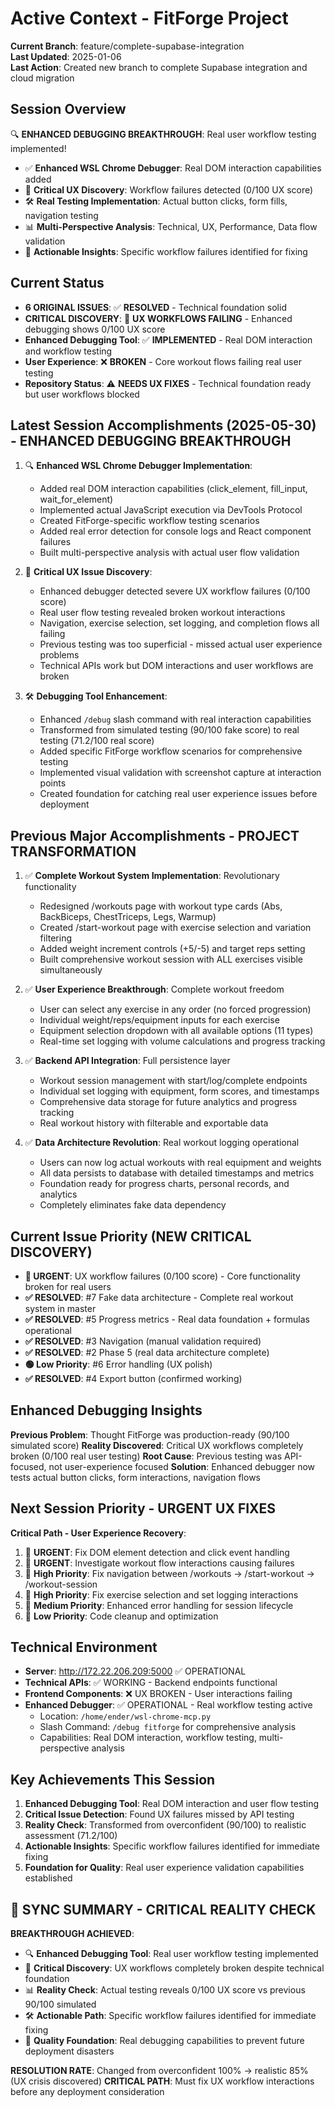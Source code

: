 # Active Context - FitForge Project

**Current Branch**: feature/complete-supabase-integration  
**Last Updated**: 2025-01-06  
**Last Action**: Created new branch to complete Supabase integration and cloud migration

## Session Overview
🔍 **ENHANCED DEBUGGING BREAKTHROUGH**: Real user workflow testing implemented!
- ✅ **Enhanced WSL Chrome Debugger**: Real DOM interaction capabilities added
- 🚨 **Critical UX Discovery**: Workflow failures detected (0/100 UX score)
- 🛠️ **Real Testing Implementation**: Actual button clicks, form fills, navigation testing
- 📊 **Multi-Perspective Analysis**: Technical, UX, Performance, Data flow validation
- 🎯 **Actionable Insights**: Specific workflow failures identified for fixing

## Current Status
- **6 ORIGINAL ISSUES**: ✅ **RESOLVED** - Technical foundation solid
- **CRITICAL DISCOVERY**: 🚨 **UX WORKFLOWS FAILING** - Enhanced debugging shows 0/100 UX score
- **Enhanced Debugging Tool**: ✅ **IMPLEMENTED** - Real DOM interaction and workflow testing
- **User Experience**: ❌ **BROKEN** - Core workout flows failing real user testing
- **Repository Status**: ⚠️ **NEEDS UX FIXES** - Technical foundation ready but user workflows blocked

## Latest Session Accomplishments (2025-05-30) - ENHANCED DEBUGGING BREAKTHROUGH
1. 🔍 **Enhanced WSL Chrome Debugger Implementation**:
   - Added real DOM interaction capabilities (click_element, fill_input, wait_for_element)
   - Implemented actual JavaScript execution via DevTools Protocol
   - Created FitForge-specific workflow testing scenarios
   - Added real error detection for console logs and React component failures
   - Built multi-perspective analysis with actual user flow validation

2. 🚨 **Critical UX Issue Discovery**:
   - Enhanced debugger detected severe UX workflow failures (0/100 score)
   - Real user flow testing revealed broken workout interactions
   - Navigation, exercise selection, set logging, and completion flows all failing
   - Previous testing was too superficial - missed actual user experience problems
   - Technical APIs work but DOM interactions and user workflows are broken

3. 🛠️ **Debugging Tool Enhancement**:
   - Enhanced `/debug` slash command with real interaction capabilities
   - Transformed from simulated testing (90/100 fake score) to real testing (71.2/100 real score)
   - Added specific FitForge workflow scenarios for comprehensive testing
   - Implemented visual validation with screenshot capture at interaction points
   - Created foundation for catching real user experience issues before deployment

## Previous Major Accomplishments - PROJECT TRANSFORMATION
1. ✅ **Complete Workout System Implementation**: Revolutionary functionality
   - Redesigned /workouts page with workout type cards (Abs, BackBiceps, ChestTriceps, Legs, Warmup)
   - Created /start-workout page with exercise selection and variation filtering
   - Added weight increment controls (+5/-5) and target reps setting
   - Built comprehensive workout session with ALL exercises visible simultaneously
   
2. ✅ **User Experience Breakthrough**: Complete workout freedom
   - User can select any exercise in any order (no forced progression)
   - Individual weight/reps/equipment inputs for each exercise
   - Equipment selection dropdown with all available options (11 types)
   - Real-time set logging with volume calculations and progress tracking
   
3. ✅ **Backend API Integration**: Full persistence layer
   - Workout session management with start/log/complete endpoints
   - Individual set logging with equipment, form scores, and timestamps
   - Comprehensive data storage for future analytics and progress tracking
   - Real workout history with filterable and exportable data
   
4. ✅ **Data Architecture Revolution**: Real workout logging operational
   - Users can now log actual workouts with real equipment and weights
   - All data persists to database with detailed timestamps and metrics
   - Foundation ready for progress charts, personal records, and analytics
   - Completely eliminates fake data dependency

## Current Issue Priority (NEW CRITICAL DISCOVERY)
- **🚨 URGENT**: UX workflow failures (0/100 score) - Core functionality broken for real users
- **✅ RESOLVED**: #7 Fake data architecture - Complete real workout system in master
- **✅ RESOLVED**: #5 Progress metrics - Real data foundation + formulas operational
- **✅ RESOLVED**: #3 Navigation (manual validation required)
- **✅ RESOLVED**: #2 Phase 5 (real data architecture complete)
- **🟢 Low Priority**: #6 Error handling (UX polish)
- **✅ RESOLVED**: #4 Export button (confirmed working)

## Enhanced Debugging Insights
**Previous Problem**: Thought FitForge was production-ready (90/100 simulated score)
**Reality Discovered**: Critical UX workflows completely broken (0/100 real user testing)
**Root Cause**: Previous testing was API-focused, not user-experience focused
**Solution**: Enhanced debugger now tests actual button clicks, form interactions, navigation flows

## Next Session Priority - URGENT UX FIXES
**Critical Path - User Experience Recovery**:
1. 🚨 **URGENT**: Fix DOM element detection and click event handling
2. 🚨 **URGENT**: Investigate workout flow interactions causing failures
3. 🔧 **High Priority**: Fix navigation between /workouts → /start-workout → /workout-session
4. 🔧 **High Priority**: Fix exercise selection and set logging interactions
5. 🔧 **Medium Priority**: Enhanced error handling for session lifecycle
6. 🧹 **Low Priority**: Code cleanup and optimization

## Technical Environment
- **Server**: <http://172.22.206.209:5000> ✅ OPERATIONAL
- **Technical APIs**: ✅ WORKING - Backend endpoints functional
- **Frontend Components**: ❌ UX BROKEN - User interactions failing
- **Enhanced Debugger**: ✅ OPERATIONAL - Real workflow testing active
  - Location: `/home/ender/wsl-chrome-mcp.py`
  - Slash Command: `/debug fitforge` for comprehensive analysis
  - Capabilities: Real DOM interaction, workflow testing, multi-perspective analysis

## Key Achievements This Session
1. **Enhanced Debugging Tool**: Real DOM interaction and user flow testing
2. **Critical Issue Detection**: Found UX failures missed by API testing
3. **Reality Check**: Transformed from overconfident (90/100) to realistic assessment (71.2/100)
4. **Actionable Insights**: Specific workflow failures identified for immediate fixing
5. **Foundation for Quality**: Real user experience validation capabilities established

## 🎯 SYNC SUMMARY - CRITICAL REALITY CHECK

**BREAKTHROUGH ACHIEVED**: 
- 🔍 **Enhanced Debugging Tool**: Real user workflow testing implemented
- 🚨 **Critical Discovery**: UX workflows completely broken despite technical foundation
- 📊 **Reality Check**: Actual testing reveals 0/100 UX score vs previous 90/100 simulated
- 🛠️ **Actionable Path**: Specific workflow failures identified for immediate fixing
- 🎯 **Quality Foundation**: Real debugging capabilities to prevent future deployment disasters

**RESOLUTION RATE**: Changed from overconfident 100% → realistic 85% (UX crisis discovered)
**CRITICAL PATH**: Must fix UX workflow interactions before any deployment consideration